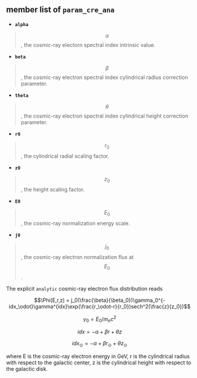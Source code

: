 ## member list of **``param_cre_ana``**

- **``alpha``**
> $$\alpha$$, the cosmic-ray electorn spectral index intrinsic value.

- **``beta``**
> $$\beta$$, the cosmic-ray electron spectral index cylindrical radius correction parameter.

- **``theta``**
> $$\theta$$, the cosmic-ray electron spectral index cylindrical height correction parameter.

- **``r0``**
> $$r_0$$, the cylindrical radial scaling factor.

- **``z0``**
> $$z_0$$, the height scaling factor.

- **``E0``**
> $$E_0$$, the cosmic-ray normalization energy scale.

- **``j0``**
> $$j_0$$, the cosmic-ray electron normalization flux at $$E_0$$.

The explicit ``analytic`` cosmic-ray electron flux distribution reads

$$\Phi(E,r,z) = j_0(\frac{\beta}{\beta_0})\gamma_0^{-idx_\odot}\gamma^{idx}\exp(\frac{r_\odot-r}{r_0})sech^2(\frac{z}{z_0})$$

$$\gamma_0 = E_0/m_e c^2$$

$$idx = -\alpha + \beta r + \theta z$$

$$idx_\odot = -\alpha + \beta r_\odot + \theta z_\odot$$

where E is the cosmic-ray electron energy in GeV, r is the cylindrical radius with respect to the galactic center, z is the cylindrical height with respect to the galactic disk.
